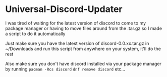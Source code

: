 # Universal-Discord-Updater

I was tired of waiting for the latest version of discord to come to my package manager or having to move files around from the .tar.gz so I made a script to do it automatically

Just make sure you have the latest version of discord-0.0.xx.tar.gz in ~/Downloads and run this script from anywhere on your system, it'll do the rest

Also make sure you don't have discord installed via your package manager by running `pacman -Rcs discord` `dnf remove discord` etc...
